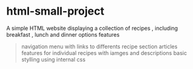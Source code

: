 # html-small-project
A simple HTML website displaying a collection of recipes , including breakfast , lunch and dinner options 
features
>navigation menu with links to differents recipe section
>articles features for individual recipes with iamges and descriptions
>basic stylling using internal css
